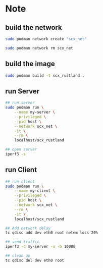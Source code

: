 # Note

## build the network

```bash
sudo podman network create "scx_net"
```

```bash
sudo podman network rm scx_net
```



## build the image

```bash
sudo podman build -t scx_rustland .
```

## run Server

```bash
## run server
sudo podman run \
    --name my-server \
    --privileged \
    --pid host \
    --network scx_net \
    -it \
    --rm \
    localhost/scx_rustland
```

```bash
## open server
iperf3 -s
```

## run Client

```bash
## run client
sudo podman run \
    --name my-client \
    --privileged \
    --pid host \
    --network scx_net \
    --rm \
    -it \
    localhost/scx_rustland
```

```bash
## Add network delay
tc qdisc add dev eth0 root netem loss 20%

## send traffic
iperf3 -c my-server -u -b 1000G

## clean up
tc qdisc del dev eth0 root
```
